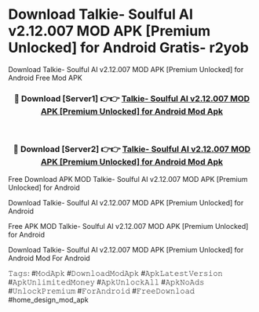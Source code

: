 # Download Talkie- Soulful AI v2.12.007 MOD APK [Premium Unlocked] for Android Gratis- r2yob
Download Talkie- Soulful AI v2.12.007 MOD APK [Premium Unlocked] for Android Free Mod APK

<div align="center">
<h3>🔴 Download [Server1] 👉👉 <a href="https://apk-comot.site?title=Talkie-_Soulful_AI_v2.12.007_MOD_APK_[Premium_Unlocked]_for_Android">Talkie- Soulful AI v2.12.007 MOD APK [Premium Unlocked] for Android Mod Apk</a></h3><br>

<h3>🔴 Download [Server2] 👉👉 <a href="https://apk-comot.site?title=Talkie-_Soulful_AI_v2.12.007_MOD_APK_[Premium_Unlocked]_for_Android">Talkie- Soulful AI v2.12.007 MOD APK [Premium Unlocked] for Android Mod Apk</a></h3>
</div>


Free Download APK MOD Talkie- Soulful AI v2.12.007 MOD APK [Premium Unlocked] for Android

Download Talkie- Soulful AI v2.12.007 MOD APK [Premium Unlocked] for Android 

Free APK MOD Talkie- Soulful AI v2.12.007 MOD APK [Premium Unlocked] for Android 

Download Talkie- Soulful AI v2.12.007 MOD APK [Premium Unlocked] for Android Mod For Android

𝚃𝚊𝚐𝚜: #𝙼𝚘𝚍𝙰𝚙𝚔 #𝙳𝚘𝚠𝚗𝚕𝚘𝚊𝚍𝙼𝚘𝚍𝙰𝚙𝚔 #𝙰𝚙𝚔𝙻𝚊𝚝𝚎𝚜𝚝𝚅𝚎𝚛𝚜𝚒𝚘𝚗 #𝙰𝚙𝚔𝚄𝚗𝚕𝚒𝚖𝚒𝚝𝚎𝚍𝙼𝚘𝚗𝚎𝚢 #𝙰𝚙𝚔𝚄𝚗𝚕𝚘𝚌𝚔𝙰𝚕𝚕 #𝙰𝚙𝚔𝙽𝚘𝙰𝚍𝚜 #𝚄𝚗𝚕𝚘𝚌𝚔𝙿𝚛𝚎𝚖𝚒𝚞𝚖 #𝙵𝚘𝚛𝙰𝚗𝚍𝚛𝚘𝚒𝚍 #𝙵𝚛𝚎𝚎𝙳𝚘𝚠𝚗𝚕𝚘𝚊𝚍 #home_design_mod_apk